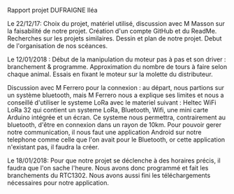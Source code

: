Rapport projet DUFRAIGNE Iléa

Le 22/12/17:
Choix du projet, matériel utilisé, discussion avec M Masson sur la faisabilité de notre projet.
Création d'un compte GitHub et du ReadMe.
Recherches sur les projets similaires.
Dessin et plan de notre projet. 
Debut de l'organisation de nos scéances.

Le 12/01/2018 : 
Début de la manipulation du moteur pas à pas et son driver : branchement & programme. 
Approximation du nombre de tours à faire selon chaque animal.
Essais en fixant le moteur sur la molette du distributeur. 

Discussion avec M Ferrero pour la connexion : au départ, nous partions sur un système bluetooth, mais M Ferrero nous a explique ses limites et nous a conseillé d'utiliser le systeme LoRa avec le materiel suivant : Heltec WiFi LoRa 32 qui contient un systeme LoRa, Bluetooth, Wifi, une mini carte Arduino intégrée et un écran. Ce systeme nous permettra, contrairement au bluetooth, d'être en connexion dans un rayon de 10km. 
Pour pouvoir gerer notre communication, il nous faut une application Android sur notre telephone comme celle que l'on avait pour le Bluetooth, or cette application n'existant pas, il faudra la créer. 

Le 18/01/2018:
Pour que notre projet se déclenche à des horaires précis, il faudra que l'on sache l'heure.
Nous avons donc programmé et fait les branchements du RTC1302. 
Nous avons aussi fini les téléchargements nécessaires pour notre application. 
